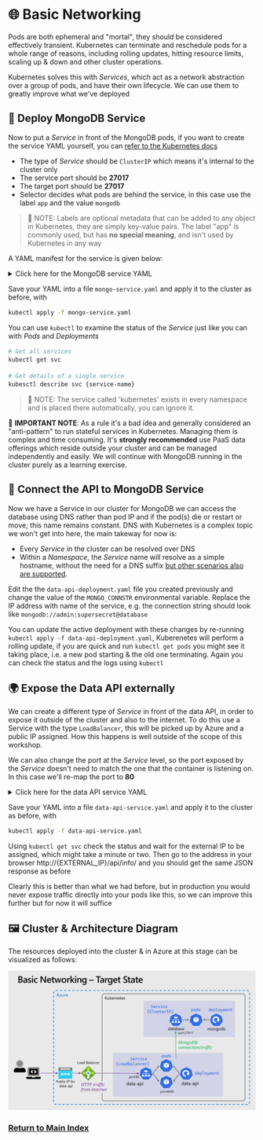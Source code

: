 # 🌐 Basic Networking

Pods are both ephemeral and "mortal", they should be considered effectively transient. Kubernetes can terminate and reschedule pods for a whole range of reasons, including rolling updates, hitting resource limits, scaling up & down and other cluster operations.

Kubernetes solves this with _Services_, which act as a network abstraction over a group of pods, and have their own lifecycle. We can use them to greatly improve what we've deployed

## 🧩 Deploy MongoDB Service

Now to put a _Service_ in front of the MongoDB pods, if you want to create the service YAML yourself, you can [refer to the Kubernetes docs](https://kubernetes.io/docs/concepts/services-networking/service/#defining-a-service)

- The type of _Service_ should be `ClusterIP` which means it's internal to the cluster only
- The service port should be **27017**
- The target port should be **27017**
- Selector decides what pods are behind the service, in this case use the label `app` and the value `mongodb`

> 📝 NOTE: Labels are optional metadata that can be added to any object in Kubernetes, they are simply key-value pairs. The label "app" is commonly used, but has **no special meaning**, and isn't used by Kubernetes in any way

A YAML manifest for the service is given below:

<details markdown="1">
<summary>Click here for the MongoDB service YAML</summary>

```yaml
kind: Service
apiVersion: v1

metadata:
  # We purposefully pick a different name for the service from the deployment
  name: database

spec:
  type: ClusterIP
  selector:
    app: mongodb
  ports:
    - protocol: TCP
      port: 27017
      targetPort: 27017
```

</details>

Save your YAML into a file `mongo-service.yaml` and apply it to the cluster as before, with

```bash
kubectl apply -f mongo-service.yaml
```

You can use `kubectl` to examine the status of the _Service_ just like you can with _Pods_ and _Deployments_

```bash
# Get all services
kubectl get svc

# Get details of a single service
kubesctl describe svc {service-name}
```

> 📝 NOTE: The service called 'kubernetes' exists in every namespace and is placed there automatically, you can ignore it.

🛑 **IMPORTANT NOTE**: As a rule it's a bad idea and generally considered an "anti-pattern" to run stateful services in Kubernetes. Managing them is complex and time consuming. It's **strongly recommended** use PaaS data offerings which reside outside your cluster and can be managed independently and easily. We will continue with MongoDB running in the cluster purely as a learning exercise.

## 📡 Connect the API to MongoDB Service

Now we have a Service in our cluster for MongoDB we can access the database using DNS rather than pod IP and if the pod(s) die or restart or move; this name remains constant. DNS with Kubernetes is a complex topic we won't get into here, the main takeway for now is:

- Every _Service_ in the cluster can be resolved over DNS
- Within a _Namespace_, the _Service_ name will resolve as a simple hostname, without the need for a DNS suffix [but other scenarios also are supported](https://kubernetes.io/docs/concepts/services-networking/dns-pod-service/).

Edit the the `data-api-deployment.yaml` file you created previously and change the value of the `MONGO_CONNSTR` environmental variable. Replace the IP address with name of the service, e.g. the connection string should look like `mongodb://admin:supersecret@database`

You can update the active deployment with these changes by re-running `kubectl apply -f data-api-deployment.yaml`, Kuberenetes will perform a rolling update, if you are quick and run `kubectl get pods` you might see it taking place, i.e. a new pod starting & the old one terminating. Again you can check the status and the logs using `kubectl`

## 🌍 Expose the Data API externally

We can create a different type of _Service_ in front of the data API, in order to expose it outside of the cluster and also to the internet. To do this use a Service with the type `LoadBalancer`, this will be picked up by Azure and a public IP assigned. How this happens is well outside of the scope of this workshop.

We can also change the port at the _Service_ level, so the port exposed by the _Service_ doesn't need to match the one that the container is listening on. In this case we'll re-map the port to **80**

<details markdown="1">
<summary>Click here for the data API service YAML</summary>

```yaml
kind: Service
apiVersion: v1

metadata:
  name: data-api

spec:
  type: LoadBalancer
  selector:
    app: data-api
  ports:
    - protocol: TCP
      port: 80
      targetPort: 4000
```

</details>

Save your YAML into a file `data-api-service.yaml` and apply it to the cluster as before, with

```bash
kubectl apply -f data-api-service.yaml
```

Using `kubectl get svc` check the status and wait for the external IP to be assigned, which might take a minute or two. Then go to the address in your browser http://{EXTERNAL_IP}/api/info/ and you should get the same JSON response as before

Clearly this is better than what we had before, but in production you would never expose traffic directly into your pods like this, so we can improve this further but for now it will suffice

## 🖼️ Cluster & Architecture Diagram

The resources deployed into the cluster & in Azure at this stage can be visualized as follows:

![architecture diagram](./diagram.png)

### [Return to Main Index](../readme.md)
